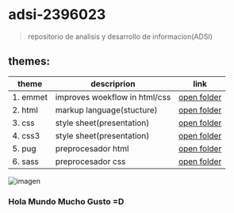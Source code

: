 # adsi-2396023
>   repositorio de analisis y desarrollo de informacion(ADSI)

## themes:

| theme | descriprion | link
| --- | --- | --- |
| 1. emmet	    | improves woekflow in html/css	       |[open folder](01-emmet/)
| 2. html	    | markup language(stucture)            |[open folder](02-html/)
| 3. css	    | style sheet(presentation)		       |[open folder](03-css/)
| 4. css3	    | style sheet(presentation)		       |[open folder](04-css3/)
| 5. pug	    | preprocesador html	               |[open folder](05-pug/)
| 6. sass	    | preprocesador css 	               |[open folder](06-sass/)
 

![imagen](https://images.unsplash.com/photo-1453728013993-6d66e9c9123a?ixlib=rb-1.2.1&ixid=MnwxMjA3fDB8MHxzZWFyY2h8Mnx8dmlld3xlbnwwfHwwfHw%3D&w=1000&q=80)

### Hola Mundo Mucho Gusto =D